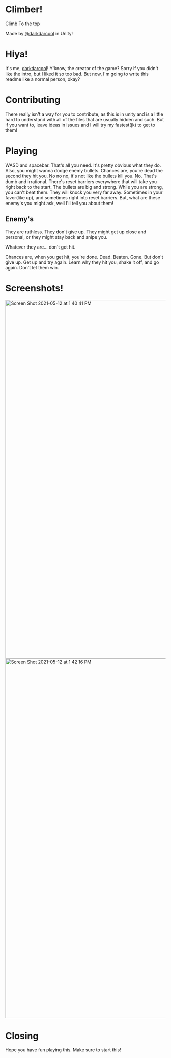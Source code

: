 # Climber!

Climb To the top

Made by [@darkdarcool](https://github.com/darkdarcool) in Unity!

# Hiya! 

It's me, [darkdarcool](https://github.com/darkdarcool)! Y'know, the creator of the game? Sorry if you didn't like the intro, but I liked it so too bad. But now, I'm going to write this readme like a normal person, okay? 

# Contributing

There really isn't a way for you to contribute, as this is in unity and is a little hard to understand with all of the files that are usually hidden and such. But if you want to, leave ideas in issues and I will try my fastest(jk) to get to them! 

# Playing 

WASD and spacebar. That's all you need. It's pretty obvious what they do. Also, you might wanna dodge enemy bullets. Chances are, you're dead the second they hit you. No no no, it's not like the bullets kill you. No. That's dumb and irrational. There's reset barriers everywhere that will take you right back to the start. The bullets are big and strong. While you are strong, you can't beat them. They will knock you very far away. Sometimes in your favor(like up), and sometimes right into reset barriers. But, what are these enemy's you might ask, well I'll tell you about them!

## Enemy's

They are ruthless. They don't give up. They might get up close and personal, or they might stay back and snipe you.

Whatever they are... don't get hit.

Chances are, when you get hit, you're done. Dead. Beaten. Gone. But don't give up. Get up and try again. Learn why they hit you, shake it off, and go again. Don't let them win.

# Screenshots!

<img width="1122" alt="Screen Shot 2021-05-12 at 1 40 41 PM" src="https://user-images.githubusercontent.com/66882633/118041455-a8adf000-b327-11eb-9ca4-d300ddebf934.png">
<br>
<img width="1125" alt="Screen Shot 2021-05-12 at 1 42 16 PM" src="https://user-images.githubusercontent.com/66882633/118041667-ead73180-b327-11eb-98df-5ce4feca1c38.png">

# Closing

Hope you have fun playing this. Make sure to start this!
